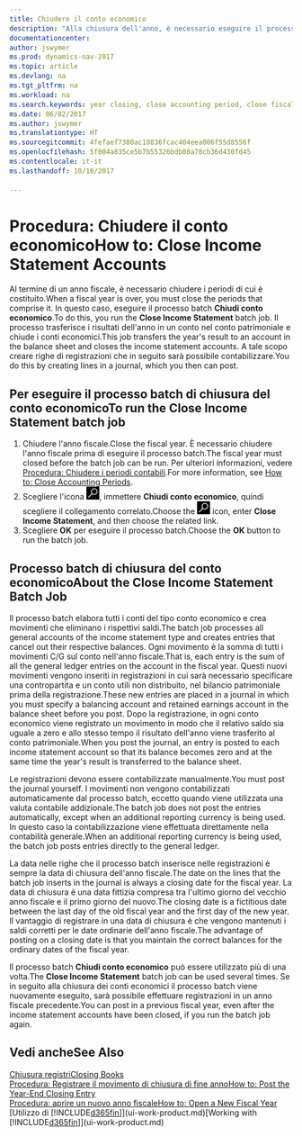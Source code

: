 ```yaml
---
title: Chiudere il conto economico
description: "Alla chiusura dell'anno, è necessario eseguire il processo batch Chiudi conto economico per chiudere i periodi contabili che costituiscono l'anno fiscale."
documentationcenter: 
author: jswymer
ms.prod: dynamics-nav-2017
ms.topic: article
ms.devlang: na
ms.tgt_pltfrm: na
ms.workload: na
ms.search.keywords: year closing, close accounting period, close fiscal year, bank account detailed trial balance
ms.date: 06/02/2017
ms.author: jswymer
ms.translationtype: HT
ms.sourcegitcommit: 4fefaef7380ac10836fcac404eea006f55d8556f
ms.openlocfilehash: 5f004a835ce5b7b55326bdb08a78cb36d430fd45
ms.contentlocale: it-it
ms.lasthandoff: 10/16/2017

---
```

# <a name="how-to-close-income-statement-accounts"></a><span data-ttu-id="af6d0-103">Procedura: Chiudere il conto economico</span><span class="sxs-lookup"><span data-stu-id="af6d0-103">How to: Close Income Statement Accounts</span></span>
<span data-ttu-id="af6d0-104">Al termine di un anno fiscale, è necessario chiudere i periodi di cui è costituito.</span><span class="sxs-lookup"><span data-stu-id="af6d0-104">When a fiscal year is over, you must close the periods that comprise it.</span></span> <span data-ttu-id="af6d0-105">In questo caso, eseguire il processo batch **Chiudi conto economico**.</span><span class="sxs-lookup"><span data-stu-id="af6d0-105">To do this, you run the **Close Income Statement** batch job.</span></span> <span data-ttu-id="af6d0-106">Il processo trasferisce i risultati dell'anno in un conto nel conto patrimoniale e chiude i conti economici.</span><span class="sxs-lookup"><span data-stu-id="af6d0-106">This job transfers the year's result to an account in the balance sheet and closes the income statement accounts.</span></span> <span data-ttu-id="af6d0-107">A tale scopo creare righe di registrazioni che in seguito sarà possibile contabilizzare.</span><span class="sxs-lookup"><span data-stu-id="af6d0-107">You do this by creating lines in a journal, which you then can post.</span></span>

## <a name="to-run-the-close-income-statement-batch-job"></a><span data-ttu-id="af6d0-108">Per eseguire il processo batch di chiusura del conto economico</span><span class="sxs-lookup"><span data-stu-id="af6d0-108">To run the Close Income Statement batch job</span></span>
1. <span data-ttu-id="af6d0-109">Chiudere l'anno fiscale.</span><span class="sxs-lookup"><span data-stu-id="af6d0-109">Close the fiscal year.</span></span> <span data-ttu-id="af6d0-110">È necessario chiudere l'anno fiscale prima di eseguire il processo batch.</span><span class="sxs-lookup"><span data-stu-id="af6d0-110">The fiscal year must closed before the batch job can be run.</span></span> <span data-ttu-id="af6d0-111">Per ulteriori informazioni, vedere [Procedura: Chiudere i periodi contabili](year-close-account-periods.md).</span><span class="sxs-lookup"><span data-stu-id="af6d0-111">For more information, see [How to: Close Accounting Periods](year-close-account-periods.md).</span></span>
2. <span data-ttu-id="af6d0-112">Scegliere l'icona ![Cerca pagina o report](media/ui-search/search_small.png "icona Cerca pagina o report"), immettere **Chiudi conto economico**, quindi scegliere il collegamento correlato.</span><span class="sxs-lookup"><span data-stu-id="af6d0-112">Choose the ![Search for Page or Report](media/ui-search/search_small.png "Search for Page or Report icon") icon, enter **Close Income Statement**, and then choose the related link.</span></span>
3. <span data-ttu-id="af6d0-113">Scegliere **OK** per eseguire il processo batch.</span><span class="sxs-lookup"><span data-stu-id="af6d0-113">Choose the **OK** button to run the batch job.</span></span>

## <a name="about-the-close-income-statement-batch-job"></a><span data-ttu-id="af6d0-114">Processo batch di chiusura del conto economico</span><span class="sxs-lookup"><span data-stu-id="af6d0-114">About the Close Income Statement Batch Job</span></span>
<span data-ttu-id="af6d0-115">Il processo batch elabora tutti i conti del tipo conto economico e crea movimenti che eliminano i rispettivi saldi.</span><span class="sxs-lookup"><span data-stu-id="af6d0-115">The batch job processes all general accounts of the income statement type and creates entries that cancel out their respective balances.</span></span> <span data-ttu-id="af6d0-116">Ogni movimento è la somma di tutti i movimenti C/G sul conto nell'anno fiscale.</span><span class="sxs-lookup"><span data-stu-id="af6d0-116">That is, each entry is the sum of all the general ledger entries on the account in the fiscal year.</span></span> <span data-ttu-id="af6d0-117">Questi nuovi movimenti vengono inseriti in registrazioni in cui sarà necessario specificare una contropartita e un conto utili non distribuito, nel bilancio patrimoniale prima della registrazione.</span><span class="sxs-lookup"><span data-stu-id="af6d0-117">These new entries are placed in a journal in which you must specify a balancing account and retained earnings account in the balance sheet before you post.</span></span> <span data-ttu-id="af6d0-118">Dopo la registrazione, in ogni conto economico viene registrato un movimento in modo che il relativo saldo sia uguale a zero e allo stesso tempo il risultato dell'anno viene trasferito al conto patrimoniale.</span><span class="sxs-lookup"><span data-stu-id="af6d0-118">When you post the journal, an entry is posted to each income statement account so that its balance becomes zero and at the same time the year's result is transferred to the balance sheet.</span></span>

<span data-ttu-id="af6d0-119">Le registrazioni devono essere contabilizzate manualmente.</span><span class="sxs-lookup"><span data-stu-id="af6d0-119">You must post the journal yourself.</span></span> <span data-ttu-id="af6d0-120">I movimenti non vengono contabilizzati automaticamente dal processo batch, eccetto quando viene utilizzata una valuta contabile addizionale.</span><span class="sxs-lookup"><span data-stu-id="af6d0-120">The batch job does not post the entries automatically, except when an additional reporting currency is being used.</span></span> <span data-ttu-id="af6d0-121">In questo caso la contabilizzazione viene effettuata direttamente nella contabilità generale.</span><span class="sxs-lookup"><span data-stu-id="af6d0-121">When an additional reporting currency is being used, the batch job posts entries directly to the general ledger.</span></span>

<span data-ttu-id="af6d0-122">La data nelle righe che il processo batch inserisce nelle registrazioni è sempre la data di chiusura dell'anno fiscale.</span><span class="sxs-lookup"><span data-stu-id="af6d0-122">The date on the lines that the batch job inserts in the journal is always a closing date for the fiscal year.</span></span> <span data-ttu-id="af6d0-123">La data di chiusura è una data fittizia compresa tra l'ultimo giorno del vecchio anno fiscale e il primo giorno del nuovo.</span><span class="sxs-lookup"><span data-stu-id="af6d0-123">The closing date is a fictitious date between the last day of the old fiscal year and the first day of the new year.</span></span> <span data-ttu-id="af6d0-124">Il vantaggio di registrare in una data di chiusura è che vengono mantenuti i saldi corretti per le date ordinarie dell'anno fiscale.</span><span class="sxs-lookup"><span data-stu-id="af6d0-124">The advantage of posting on a closing date is that you maintain the correct balances for the ordinary dates of the fiscal year.</span></span>

<span data-ttu-id="af6d0-125">Il processo batch **Chiudi conto economico** può essere utilizzato più di una volta.</span><span class="sxs-lookup"><span data-stu-id="af6d0-125">The **Close Income Statement** batch job can be used several times.</span></span> <span data-ttu-id="af6d0-126">Se in seguito alla chiusura dei conti economici il processo batch viene nuovamente eseguito, sarà possibile effettuare registrazioni in un anno fiscale precedente.</span><span class="sxs-lookup"><span data-stu-id="af6d0-126">You can post in a previous fiscal year, even after the income statement accounts have been closed, if you run the batch job again.</span></span>

## <a name="see-also"></a><span data-ttu-id="af6d0-127">Vedi anche</span><span class="sxs-lookup"><span data-stu-id="af6d0-127">See Also</span></span>
[<span data-ttu-id="af6d0-128">Chiusura registri</span><span class="sxs-lookup"><span data-stu-id="af6d0-128">Closing Books</span></span>](year-close-books.md)  
[<span data-ttu-id="af6d0-129">Procedura: Registrare il movimento di chiusura di fine anno</span><span class="sxs-lookup"><span data-stu-id="af6d0-129">How to: Post the Year-End Closing Entry</span></span>](year-how-post-year-end-close-entry.md)  
[<span data-ttu-id="af6d0-130">Procedura: aprire un nuovo anno fiscale</span><span class="sxs-lookup"><span data-stu-id="af6d0-130">How to: Open a New Fiscal Year</span></span>](finance-how-open-new-fiscal-year.md)  
<span data-ttu-id="af6d0-131">[Utilizzo di [!INCLUDE[d365fin](includes/d365fin_md.md)]](ui-work-product.md)</span><span class="sxs-lookup"><span data-stu-id="af6d0-131">[Working with [!INCLUDE[d365fin](includes/d365fin_md.md)]](ui-work-product.md)</span></span>

